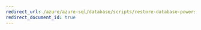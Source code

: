 ```yaml
---
redirect_url: /azure/azure-sql/database/scripts/restore-database-powershell
redirect_document_id: true
---
```


